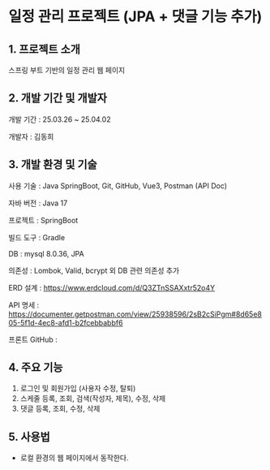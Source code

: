 # 일정 관리 프로젝트 (JPA + 댓글 기능 추가)

## 1. 프로젝트 소개

스프링 부트 기반의 일정 관리 웹 페이지

## 2. 개발 기간 및 개발자


개발 기간 : 25.03.26 ~ 25.04.02

개발자 : 김동희

## 3. 개발 환경 및 기술

사용 기술 : Java SpringBoot, Git, GitHub, Vue3, Postman (API Doc)

자바 버전 : Java 17

프로젝트 : SpringBoot

빌드 도구 : Gradle

DB : mysql 8.0.36, JPA

의존성 : Lombok, Valid, bcrypt 외 DB 관련 의존성 추가

ERD 설계 : https://www.erdcloud.com/d/Q3ZTnSSAXxtr52o4Y

API 명세 : https://documenter.getpostman.com/view/25938596/2sB2cSiPgm#8d65e805-5f1d-4ec8-afd1-b2fcebbabbf6

프론트 GitHub : 

## 4. 주요 기능

1. 로그인 및 회원가입 (사용자 수정, 탈퇴)
2. 스케줄 등록, 조회, 검색(작성자, 제목), 수정, 삭제
3. 댓글 등록, 조회, 수정, 삭제

## 5. 사용법
- 로컬 환경의 웹 페이지에서 동작한다.






